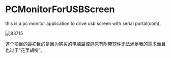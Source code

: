 # PCMonitorForUSBScreen
this is a pc monitor application to drive usb screen with serial portal(com).

![83715](https://user-images.githubusercontent.com/936437/127745159-8d2f7d5f-a9fc-40ae-8595-cb7bec2c9854.png)

这个项目的最初目的是因为购买的电脑监控屏原有附带软件无法满足我的需求而且也过于“花里胡哨”。

